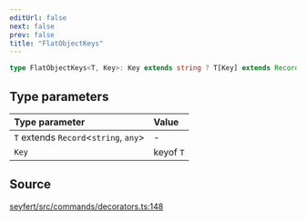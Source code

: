 ```yaml
---
editUrl: false
next: false
prev: false
title: "FlatObjectKeys"
---
```


```ts
type FlatObjectKeys<T, Key>: Key extends string ? T[Key] extends Record<string, unknown> ? \${Key}.${FlatObjectKeys<T[Key]>}\ : T[Key] extends string ? \${Key}\ : never : never;
```

## Type parameters

| Type parameter | Value |
| :------ | :------ |
| `T` extends `Record`\<`string`, `any`\> | - |
| `Key` | keyof `T` |

## Source

[seyfert/src/commands/decorators.ts:148](https://github.com/potoland/potocuit/blob/e332d7a/src/commands/decorators.ts#L148)
